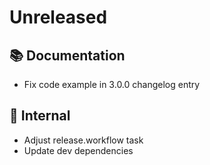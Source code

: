 # Unreleased 

## 📚 Documentation
* Fix code example in 3.0.0  changelog entry
 
## 🔩  Internal
*  Adjust release.workflow task
*  Update dev dependencies
